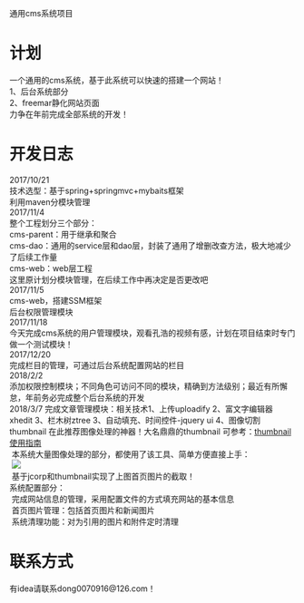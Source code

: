 通用cms系统项目
<h1>计划</h1>
一个通用的cms系统，基于此系统可以快速的搭建一个网站！<br>
1、后台系统部分<br>
2、freemar静化网站页面<br>
力争在年前完成全部系统的开发！<br>
<h1>开发日志</h1>
2017/10/21 <br>
技术选型：基于spring+springmvc+mybaits框架<br>
                    利用maven分模块管理<br>                          
2017/11/4<br>
整个工程划分三个部分：<br>
cms-parent：用于继承和聚合<br>
cms-dao：通用的service层和dao层，封装了通用了增删改查方法，极大地减少了后续工作量<br>
cms-web：web层工程<br>
这里原计划分模块管理，在后续工作中再决定是否更改吧<br>
2017/11/5<br>
cms-web，搭建SSM框架<br>
后台权限管理模块<br>
2017/11/18<br>
今天完成cms系统的用户管理模块，观看孔浩的视频有感，计划在项目结束时专门做一个测试模块！<br>
2017/12/20<br>
完成栏目的管理，可通过后台系统配置网站的栏目<br>
2018/2/2<br>
添加权限控制模块；不同角色可访问不同的模块，精确到方法级别；最近有所懈怠，年前务必完成整个后台系统的开发<br>
2018/3/7
完成文章管理模块：相关技术1、上传uploadify 2、富文字编辑器xhedit 3、栏木树ztree 3、自动填充、时间控件-jquery ui 4、图像切割thumbnail
在此推荐图像处理的神器！大名鼎鼎的thumbnail 可参考：<a href="https://www.cnblogs.com/fomeiherz/p/5882643.html" alt="链接已失效">thumbnail使用指南</a><br>
  本系统大量图像处理的部分，都使用了该工具、简单方便直接上手：<br>
  <img src="cms-web/src/main/webapp/resources/upload/indexPic/20180307102445.png"><br>
  基于jcorp和thumbnail实现了上图首页图片的截取！<br>
系统配置部分：<br>
  完成网站信息的管理，采用配置文件的方式填充网站的基本信息<br>
  首页图片管理：包括首页图片和新闻图片<br>
  系统清理功能：对为引用的图片和附件定时清理



<h1>联系方式</h1>
有idea请联系dong0070916@126.com！
